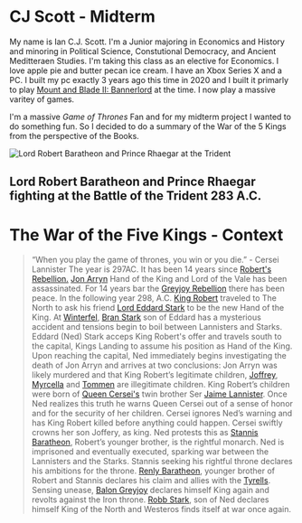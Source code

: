 # CJ Scott - Midterm
My name is Ian C.J. Scott. I'm a Junior majoring in Economics and History and minoring in Political Science, Constutional Democracy, and Ancient Meditteraen Studies. I'm taking this class as an elective for Economics. I love apple pie and butter pecan ice cream. I have an Xbox Series X and a PC. I built my pc exactly 3 years ago this time in 2020 and I built it primarly to play [Mount and Blade II: Bannerlord](https://www.taleworlds.com/en/Games/Bannerlord/) at the time. I now play a massive varitey of games. 

I'm a massive _Game of Thrones_ Fan and for my midterm project I wanted to do something fun. So I decided to do a summary of the War of the 5 Kings from the perspective of the Books.

![Lord Robert Baratheon and Prince Rhaegar at the Trident](https://th.bing.com/th/id/R.b3d5752d5dc8cd2706071c11800c9187?rik=6gjlIlU3hm4XyQ&riu=http%3a%2f%2fimages2.fanpop.com%2fimages%2fphotos%2f3400000%2fRobert-vs-Rhaegar-a-song-of-ice-and-fire-3420624-936-685.jpg&ehk=LdRQcZHJpaHuyBpx9URZqRXdOIga26laRFifPes5odk%3d&risl=&pid=ImgRaw&r=0)
## **Lord Robert Baratheon and Prince Rhaegar fighting at the Battle of the Trident 283 A.C.**
# The War of the Five Kings - Context
>“When you play the game of thrones, you win or you die.” - Cersei Lannister
The year is 297AC. It has been 14 years since [Robert's Rebellion.](https://awoiaf.westeros.org/index.php/Robert%27s_Rebellion) [Jon Arryn](https://awoiaf.westeros.org/index.php/Jon_Arryn) Hand of the King and Lord of the Vale has been assassinated. For 14 years bar the [Greyjoy Rebellion](https://awoiaf.westeros.org/index.php/Greyjoy%27s_Rebellion) there has been peace. In the following year 298, A.C. [King Robert](https://awoiaf.westeros.org/index.php/Robert_I_Baratheon) traveled to The North to ask his friend [Lord Eddard Stark](https://awoiaf.westeros.org/index.php/Eddard_Stark) to be the new Hand of the King. At [Winterfel](https://awoiaf.westeros.org/index.php/Winterfell), [Bran Stark](https://awoiaf.westeros.org/index.php/Bran_Stark) son of Eddard has a mysterious accident and tensions begin to boil between Lannisters and Starks. Eddard (Ned) Stark acceps King Robert's offer and travels south to the capital, Kings Landing to assume his position as Hand of the King. Upon reaching the capital, Ned immediately begins investigating the death of Jon Arryn and arrives at two conclusions: Jon Arryn was likely murdered and that King Robert’s legitimate children, [Joffrey](https://awoiaf.westeros.org/index.php/Joffrey_Baratheon), [Myrcella](https://awoiaf.westeros.org/index.php/Myrcella_Baratheon) and [Tommen](https://awoiaf.westeros.org/index.php/Tommen_Baratheon) are illegitimate children. King Robert’s children were born of [Queen Cersei's](https://awoiaf.westeros.org/index.php/Cersei_Lannister) twin brother Ser [Jaime Lannister](https://awoiaf.westeros.org/index.php/Jaime_Lannister). Once Ned realizes this truth he warns Queen Cersei out of a sense of honor and for the security of her children. Cersei ignores Ned’s warning and has King Robert killed before anything could happen. Cersei swiftly crowns her son Joffery, as king. Ned protests this as [Stannis Baratheon](https://awoiaf.westeros.org/index.php/Stannis_Baratheon), Robert’s younger brother, is the rightful monarch. Ned is imprisoned and eventually executed, sparking war between the Lannisters and the Starks. Stannis seeking his rightful throne declares his ambitions for the throne. [Renly Baratheon](https://awoiaf.westeros.org/index.php/Renly_Baratheon), younger brother of Robert and Stannis declares his claim and allies with the [Tyrells](). Sensing unease, [Balon Greyjoy](https://awoiaf.westeros.org/index.php/Balon_Greyjoy) declares himself King again and revolts against the Iron throne. [Robb Stark](https://awoiaf.westeros.org/index.php/Robb_Stark), son of Ned declares himself King of the North and Westeros finds itself at war once again. 
